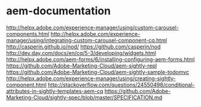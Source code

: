 aem-documentation
=================

http://helpx.adobe.com/experience-manager/using/custom-carousel-components.html
http://helpx.adobe.com/experience-manager/using/integrating-custom-carousel-component-cq.html
http://casperin.github.io/nod/
https://github.com/casperin/nod
http://dev.day.com/docs/en/cq/5-3/developing/widgets.html
http://helpx.adobe.com/aem-forms/6/installing-configuring-aem-forms.html
https://github.com/Adobe-Marketing-Cloud/aem-sightly-repl
https://github.com/Adobe-Marketing-Cloud/aem-sightly-sample-todomvc
http://helpx.adobe.com/experience-manager/using/creating-sightly-component.html
http://stackoverflow.com/questions/24550498/conditional-attributes-in-sightly-templates-aem-cq
https://github.com/Adobe-Marketing-Cloud/sightly-spec/blob/master/SPECIFICATION.md 
